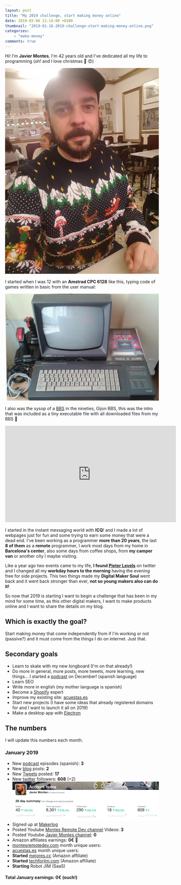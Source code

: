 ```yaml
---
layout: post
title: "My 2019 challenge, start making money online"
date: 2019-02-06 21:14:00 +0100
thumbnail: "2019-01-16-2019-challenge-start-making-money-online.png"
categories:
    - "make-money"
comments: true
---
```


Hi! I'm **Javier Montes**, I'm 42 years old and I've dedicated all my life to programming (oh! and I love christmas 🎅 😍)

![Javier Montes](/assets/images/javier-montes.jpg "Javier Montes")

I started when I was 12 with an **Amstrad CPC 6128** like this, typing code of games written in basic from the user manual:

![Amstrad CPC 6128](/assets/images/amstrad-cpc-6128.jpg "Amstrad CPC 6128")

I also was the sysop of a [BBS](https://en.wikipedia.org/wiki/Bulletin_board_system) in the nineties, Gijon BBS, this was the intro that was included as a tiny executable file with all downloaded files from my BBS 🤩

<center><iframe width="560" height="315" src="https://www.youtube.com/embed/en9TOcOcJj0" frameborder="0" allow="accelerometer; autoplay; encrypted-media; gyroscope; picture-in-picture" allowfullscreen></iframe></center>

I started in the instant messaging world with **ICQ**! and I made a lot of webpages just for fun and some trying to earn some money that were a dead end. I've been working as a programmer **more than 20 years**, the last **8 of them** as a **remote** programmer, I work most days from my home in **Barcelona's center**, also some days from coffee shops, from **my camper van** or another city I maybe visiting.

Like a year ago two events came to my life, **I found [Pieter Levels](https://twitter.com/levelsio)** on twitter and I changed all my **workday hours to the morning** having the evening free for side projects. This two things made my **Digital Maker Soul** went back and it went back stronger than ever, **not so young makers also can do it!**

So now that 2019 is starting I want to begin a challenge that has been in my mind for some time, as this other digital makers, I want to make products online and I want to share the details on my blog.

## Which is exactly the goal?

Start making money that come independently from if I'm working or not (passive?) and it must come from the things I do on internet. Just that.

## Secondary goals
* Learn to skate with my new longboard (I'm on that already!)
* Do more in general, more posts, more tweets, more learning, new things... I started a [podcast](/category/podcast_emprendiendo) on December! (spanish language)
* Learn SEO
* Write more in english (my mother language is spanish)
* Become a [Shopify](https://www.shopify.com) expert
* Improve my existing site: [acuestas.es](https://acuestas.es)
* Start new projects (I have some ideas that already registered domains for and I want to launch it all on 2019)
* Make a desktop app with [Electron](https://electronjs.org/)

## The numbers

I will update this numbers each month.

### January 2019
* New [podcast](/category/podcast_emprendiendo) episodes (spanish): **3**
* New [blog](https://montesremotedev.com) posts: **2**
* New [Tweets](https://twitter.com/montesremotedev) posted: **17**
* New [twitter](https://twitter.com/montesremotedev) followers: **608** (+2)
![montesremotedev twitter](/assets/images/twitter-2019-jan-montesremotedev.png "montesremotedev twitter")
* Signed up at [Makerlog](https://getmakerlog.com/@montesremotedev)
* Posted Youtube [Montes Remote Dev channel](https://www.youtube.com/channel/UCmPFJ4kCzhK38iBMq6Y2nlw) Videos: **3**
* Posted Youtube [Javier Montes channel](https://www.youtube.com/channel/UCfbDeLomhGBTwmefbw7vm1w): **0**
* Amazon affiliates earnings: **0€** 🤕
* [montesremotedev.com](https://montesremotedev.com) month unique users:
* [acuestas.es](https://acuestas.es) month unique users:
* **Started** [mejores.cc](https://mejores.cc) (Amazon affiliate)
* **Started** [techforjim.com](https://techforjim.com) (Amazon affiliate)
* **Starting** Robot JIM (SaaS)

#### Total January earnings: 0€ (ouch!)

